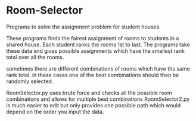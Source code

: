 # Room-Selector
Programs to solve the assignment problem for student houses

These programs finds the fairest assignment of rooms to students in a shared house. 
Each student ranks the rooms 1st to last. The programs take these data and gives possible assignments which have the smallest rank total over all the rooms. 

sometimes there are different combinations of rooms which have ths same rank total. 
in these cases one of the best combinations should then be randomly selected. 

RoomSelector.py uses brute force and checks all the possible room combinations and allows for multiple best combinations
RoomSelector2.py is much easier to edit but only provides one possible path which would depend on the order you input the data. 
